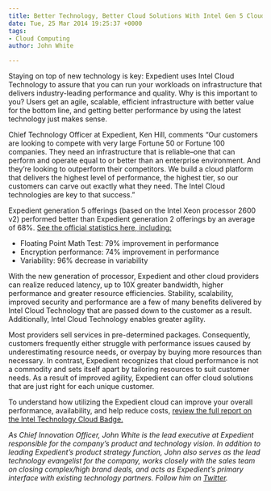 ```yaml
---
title: Better Technology, Better Cloud Solutions With Intel Gen 5 Cloud Technology
date: Tue, 25 Mar 2014 19:25:37 +0000
tags:
- Cloud Computing
author: John White

---
```

Staying on top of new technology is key: Expedient uses Intel Cloud Technology to assure that you can run your workloads on infrastructure that delivers industry-leading performance and quality. Why is this important to you? Users get an agile, scalable, efficient infrastructure with better value for the bottom line, and getting better performance by using the latest technology just makes sense. 

Chief Technology Officer at Expedient, Ken Hill, comments “Our customers are looking to compete with very large Fortune 50 or Fortune 100 companies. They need an infrastructure that is reliable–one that can perform and operate equal to or better than an enterprise environment. And they’re looking to outperform their competitors. We build a cloud platform that delivers the highest level of performance, the highest tier, so our customers can carve out exactly what they need. The Intel Cloud technologies are key to that success.” 

Expedient generation 5 offerings (based on the Intel Xeon processor 2600 v2) performed better than Expedient generation 2 offerings by an average of 68%. [See the official statistics here, including:](https://www.expedient.com/intel_technology/)

* Floating Point Math Test: 79% improvement in performance
* Encryption performance: 74% improvement in performance
* Variability: 96% decrease in variability

With the new generation of processor, Expedient and other cloud providers can realize reduced latency, up to 10X greater bandwidth, higher performance and greater resource efficiencies. Stability, scalability, improved security and performance are a few of many benefits delivered by Intel Cloud Technology that are passed down to the customer as a result. Additionally, Intel Cloud Technology enables greater agility. 

Most providers sell services in pre-determined packages. Consequently, customers frequently either struggle with performance issues caused by underestimating resource needs, or overpay by buying more resources than necessary. In contrast, Expedient recognizes that cloud performance is not a commodity and sets itself apart by tailoring resources to suit customer needs. As a result of improved agility, Expedient can offer cloud solutions that are just right for each unique customer. 

To understand how utilizing the Expedient cloud can improve your overall performance, availability, and help reduce costs, [review the full report on the Intel Technology Cloud Badge.](https://www.expedient.com/intel_technology/)

_As Chief Innovation Officer, John White is the lead executive at Expedient responsible for the company’s product and technology vision. In addition to leading Expedient’s product strategy function, John also serves as the lead technology evangelist for the company, works closely with the sales team on closing complex/high brand deals, and acts as Expedient’s primary interface with existing technology partners. Follow him on_ [_Twitter_](https://twitter.com/johna_white)_._